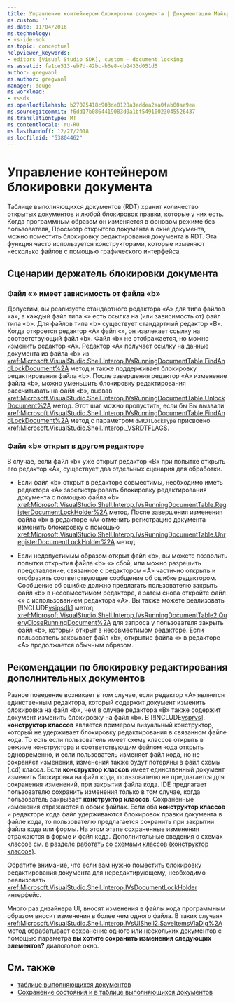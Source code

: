 ```yaml
---
title: Управление контейнером блокировки документа | Документация Майкрософт
ms.custom: ''
ms.date: 11/04/2016
ms.technology:
- vs-ide-sdk
ms.topic: conceptual
helpviewer_keywords:
- editors [Visual Studio SDK], custom - document locking
ms.assetid: fa1ce513-eb7d-42bc-b6e8-cb2433d051d5
author: gregvanl
ms.author: gregvanl
manager: douge
ms.workload:
- vssdk
ms.openlocfilehash: b27025418c903de0128a3eddea2aa0fab00aa9ea
ms.sourcegitcommit: f6dd17b0864419083d0a1bf54910023045526437
ms.translationtype: MT
ms.contentlocale: ru-RU
ms.lasthandoff: 12/27/2018
ms.locfileid: "53804462"
---
```

# <a name="document-lock-holder-management"></a>Управление контейнером блокировки документа
Таблице выполняющихся документов (RDT) хранит количество открытых документов и любой блокировок правки, которые у них есть. Когда программным образом он изменяется в фоновом режиме без пользователя, Просмотр открытого документа в окне документа, можно поместить блокировку редактирования документа в RDT. Эта функция часто используется конструкторами, которые изменяют несколько файлов с помощью графического интерфейса.

## <a name="document-lock-holder-scenarios"></a>Сценарии держатель блокировки документа

### <a name="file-a-has-a-dependence-on-file-b"></a>Файл «» имеет зависимость от файла «b»
 Допустим, вы реализуете стандартного редактора «A» для типа файлов «a», а каждый файл типа «» есть ссылка на (или зависимость от) файл типа «b». Для файлов типа «b» существует стандартный редактор «B». Когда откроется редактор «A» файл «», он извлекает ссылку на соответствующий файл «b». Файл «b» не отображается, но можно изменить редактор «A». Редактор «A» получает ссылку на данные документа из файла «b» из <xref:Microsoft.VisualStudio.Shell.Interop.IVsRunningDocumentTable.FindAndLockDocument%2A> метод и также поддерживает блокировку редактирования файла «b». После завершения редактор «A» изменение файла «b», можно уменьшить блокировку редактирования рассчитывать на файл «b», вызвав <xref:Microsoft.VisualStudio.Shell.Interop.IVsRunningDocumentTable.UnlockDocument%2A> метод. Этот шаг можно пропустить, если бы Вы вызвали <xref:Microsoft.VisualStudio.Shell.Interop.IVsRunningDocumentTable.FindAndLockDocument%2A> метод с параметром `dwRDTLockType` присвоено <xref:Microsoft.VisualStudio.Shell.Interop._VSRDTFLAGS>.

### <a name="file-b-is-opened-by-a-different-editor"></a>Файл «b» открыт в другом редакторе
 В случае, если файл «b» уже открыт редактор «B» при попытке открыть его редактор «A», существует два отдельных сценария для обработки.

- Если файл «b» открыт в редакторе совместимы, необходимо иметь редактора «A» зарегистрировать блокировку редактирования документа с помощью файла «b» <xref:Microsoft.VisualStudio.Shell.Interop.IVsRunningDocumentTable.RegisterDocumentLockHolder%2A> метод. После завершения изменения файла «b» в редакторе «A» отменить регистрацию документа изменить блокировку с помощью <xref:Microsoft.VisualStudio.Shell.Interop.IVsRunningDocumentTable.UnregisterDocumentLockHolder%2A> метод.

- Если недопустимым образом открыт файл «b», вы можете позволить попытки открытия файла «b» «» сбой, или можно разрешить представление, связанное с редактором «A» частично открыть и отобразить соответствующее сообщение об ошибке редактором. Сообщение об ошибке должно предлагать пользователю закрыть файл «b» в несовместимом редакторе, а затем снова откройте файл «» с использованием редактора «A». Вы также можете реализовать [!INCLUDE[vsipsdk](../extensibility/includes/vsipsdk_md.md)] метод <xref:Microsoft.VisualStudio.Shell.Interop.IVsRunningDocumentTable2.QueryCloseRunningDocument%2A> для запроса у пользователя закрыть файл «b», который открыт в несовместимом редакторе. Если пользователь закрывает файл «b», открытие файла «» в редакторе «A» продолжается обычным образом.

## <a name="additional-document-edit-lock-considerations"></a>Рекомендации по блокировку редактирования дополнительных документов
 Разное поведение возникает в том случае, если редактор «A» является единственным редактора, который содержит документ изменить блокировка на файл «b», чем в случае редактора «B» также содержит документ изменить блокировку на файл «b». В [!INCLUDE[vsprvs](../code-quality/includes/vsprvs_md.md)], **конструктор классов** является примером визуальный конструктор, который не удерживает блокировку редактирования в связанном файле кода. То есть если пользователь имеет схему классов открыть в режиме конструктора и соответствующим файлом кода открыть одновременно, и если пользователь изменяет файл кода, но не сохраняет изменения, изменения также будут потеряны в файл схемы (.cd) класса. Если **конструктор классов** имеет единственный документ изменить блокировка на файл кода, пользователю не предлагается для сохранения изменений, при закрытии файла кода. IDE предлагает пользователю сохранить изменения только в том случае, когда пользователь закрывает **конструктор классов**. Сохраненные изменения отражаются в обоих файлах. Если оба **конструктор классов** и редакторе кода файл удерживаются блокировок правки документа в файле кода, то пользователю предлагается сохранить при закрытии файла кода или формы. На этом этапе сохраненные изменения отражаются в форме и файл кода. Дополнительные сведения о схемах классов см. в разделе [работать со схемами классов (конструктор классов)](../ide/class-designer/designing-and-viewing-classes-and-types.md).

 Обратите внимание, что если вам нужно поместить блокировку редактирования документа для нередактирующему, необходимо реализовать <xref:Microsoft.VisualStudio.Shell.Interop.IVsDocumentLockHolder> интерфейс.

 Много раз дизайнера UI, вносят изменения в файлы кода программным образом вносит изменения в более чем одного файла. В таких случаях <xref:Microsoft.VisualStudio.Shell.Interop.IVsUIShell2.SaveItemsViaDlg%2A> метод обрабатывает сохранение одного или нескольких документов с помощью параметра **вы хотите сохранить изменения следующих элементов?** диалоговое окно.

## <a name="see-also"></a>См. также

- [таблице выполняющихся документов](../extensibility/internals/running-document-table.md)
- [Сохранение состояния и в таблице выполняющихся документов](../extensibility/internals/persistence-and-the-running-document-table.md)
